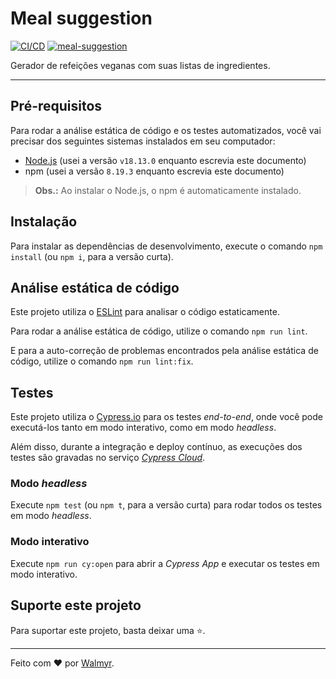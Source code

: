 # Meal suggestion

[![CI/CD](https://github.com/wlsf82/meal-suggestion/actions/workflows/cicd.yml/badge.svg)](https://github.com/wlsf82/meal-suggestion/actions)
[![meal-suggestion](https://img.shields.io/endpoint?url=https://cloud.cypress.io/badge/simple/dyjimv&style=flat&logo=cypress)](https://cloud.cypress.io/projects/dyjimv/runs)

Gerador de refeições veganas com suas listas de ingredientes.

___

## Pré-requisitos

Para rodar a análise estática de código e os testes automatizados, você vai precisar dos seguintes sistemas instalados em seu computador:

- [Node.js](https://nodejs.org/en/) (usei a versão `v18.13.0` enquanto escrevia este documento)
- npm (usei a versão `8.19.3` enquanto escrevia este documento)

> **Obs.:** Ao instalar o Node.js, o npm é automaticamente instalado.

## Instalação

Para instalar as dependências de desenvolvimento, execute o comando `npm install` (ou `npm i`, para a versão curta).

## Análise estática de código

Este projeto utiliza o [ESLint](https://eslint.org/) para analisar o código estaticamente.

Para rodar a análise estática de código, utilize o comando `npm run lint`.

E para a auto-correção de problemas encontrados pela análise estática de código, utilize o comando `npm run lint:fix`.

## Testes

Este projeto utiliza o [Cypress.io](https://cypress.io) para os testes _end-to-end_, onde você pode executá-los tanto em modo interativo, como em modo _headless_.

Além disso, durante a integração e deploy contínuo, as execuções dos testes são gravadas no serviço [_Cypress Cloud_](https://cloud.cypress.io/projects/dyjimv/runs).

### Modo _headless_

Execute `npm test` (ou `npm t`, para a versão curta) para rodar todos os testes em modo _headless_.

### Modo interativo

Execute `npm run cy:open` para abrir a _Cypress App_ e executar os testes em modo interativo.

## Suporte este projeto

Para suportar este projeto, basta deixar uma ⭐.

___

Feito com ❤️ por [Walmyr](https://walmyr.dev).
